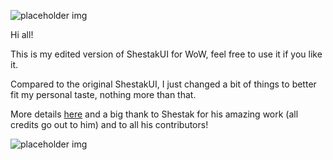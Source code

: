 ![placeholder img](http://i.imgur.com/AomUR.png "Logo")

Hi all!

This is my edited version of ShestakUI for WoW, feel free to use it if you like it.

Compared to the original ShestakUI, I just changed a bit of things to better fit my personal taste, nothing more than that.

More details [here](http://www.wowinterface.com/downloads/info21840-ShestakUI_OzEdit.html) and a big thank to Shestak for his amazing work (all credits go out to him) and to all his contributors!

![placeholder img](http://i.imgur.com/Q5xO7.jpg "ShestakUI_OzEdit")